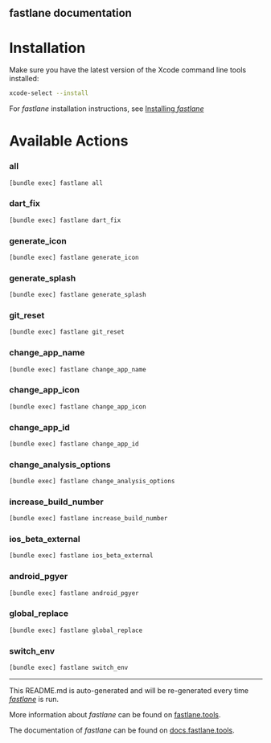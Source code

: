 fastlane documentation
----

# Installation

Make sure you have the latest version of the Xcode command line tools installed:

```sh
xcode-select --install
```

For _fastlane_ installation instructions, see [Installing _fastlane_](https://docs.fastlane.tools/#installing-fastlane)

# Available Actions

### all

```sh
[bundle exec] fastlane all
```



### dart_fix

```sh
[bundle exec] fastlane dart_fix
```



### generate_icon

```sh
[bundle exec] fastlane generate_icon
```



### generate_splash

```sh
[bundle exec] fastlane generate_splash
```



### git_reset

```sh
[bundle exec] fastlane git_reset
```



### change_app_name

```sh
[bundle exec] fastlane change_app_name
```



### change_app_icon

```sh
[bundle exec] fastlane change_app_icon
```



### change_app_id

```sh
[bundle exec] fastlane change_app_id
```



### change_analysis_options

```sh
[bundle exec] fastlane change_analysis_options
```



### increase_build_number

```sh
[bundle exec] fastlane increase_build_number
```



### ios_beta_external

```sh
[bundle exec] fastlane ios_beta_external
```



### android_pgyer

```sh
[bundle exec] fastlane android_pgyer
```



### global_replace

```sh
[bundle exec] fastlane global_replace
```



### switch_env

```sh
[bundle exec] fastlane switch_env
```



----

This README.md is auto-generated and will be re-generated every time [_fastlane_](https://fastlane.tools) is run.

More information about _fastlane_ can be found on [fastlane.tools](https://fastlane.tools).

The documentation of _fastlane_ can be found on [docs.fastlane.tools](https://docs.fastlane.tools).
